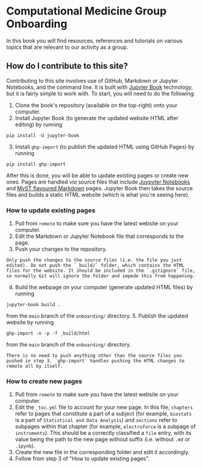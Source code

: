 # Computational Medicine Group Onboarding

In this book you will find resources, references and tutorials on various topics that are relevant to our activity as a group.

## How do I contribute to this site?

Contributing to this site involves use of GitHub, Markdown or Jupyter Notebooks, and the command line. It is built with [Jupyter Book](https://jupyterbook.org/) technology, but it is fairly simple to work with. To start, you will need to do the following:

1. Clone the book's repository (available on the top-right) onto your computer.
2. Install Jupyter Book (to generate the updated website HTML after editing) by running
```
pip install -U jupyter-book
```
3. Install `ghp-import` (to publish the updated HTML using GitHub Pages) by running
```
pip install ghp-import
```

After this is done, you will be able to update existing pages or create new ones. Pages are handled _via_ source files that include [Juypyter Notebooks](https://jupyter.org/) and [MyST flavoured Markdown](https://jupyterbook.org/en/stable/reference/cheatsheet.html) pages. Jupyter Book then takes the source files and builds a static HTML website (which is what you're seeing here).

### How to update existing pages

1. Pull from `remote` to make sure you have the latest website on your computer.
2. Edit the Markdown or Jupyter Notebook file that corresponds to the page.
3. Push your changes to the repository.
```{note}
Only push the changes to the source files (i.e. the file you just edited). Do not push the `_build/` folder, which contains the HTML files for the website. It should be included in the `.gitignore` file, so normally Git will ignore the folder and impede this from happening.
```
4. Build the webpage on your computer (generate updated HTML files) by running
```
jupyter-book build .
```
from the `main` branch of the `onboarding/` directory.
5. Publish the updated website by running
```
ghp-import -n -p -f _build/html
```
from the `main` branch of the `onboarding/` directory.
```{note}
There is no need to push anything other than the source files you pushed in step 3. `ghp-import` handles pushing the HTML changes to remote all by itself.
```

### How to create new pages

1. Pull from `remote` to make sure you have the latest website on your computer.
2. Edit the `_toc.yml` file to account for your new page. In this file, `chapters` refer to pages that constitute a part of a subject (for example, `biostats` is a part of `Statistical and Data Analysis`) and `sections` refer to subpages within that chapter (for example, `electroforce` is a subpage of `instruments`). This should be a correctly classified a `file` entry, with its value being the path to the new page without suffix (i.e. without `.md` or `.ipynb`).
3. Create the new file in the corresponding folder and edit it accordingly.
4. Follow from step 3 of "How to update existing pages".
